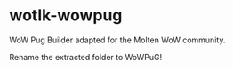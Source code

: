 wotlk-wowpug
============

WoW Pug Builder adapted for the Molten WoW community.

Rename the extracted folder to WoWPuG!

